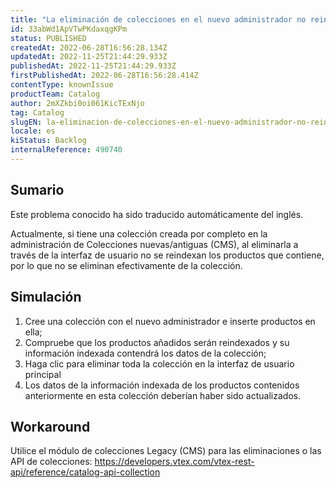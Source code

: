 ```yaml
---
title: "La eliminación de colecciones en el nuevo administrador no reincide en los productos"
id: 33abWd1ApVTwPKdaxqgKPm
status: PUBLISHED
createdAt: 2022-06-28T16:56:28.134Z
updatedAt: 2022-11-25T21:44:29.933Z
publishedAt: 2022-11-25T21:44:29.933Z
firstPublishedAt: 2022-06-28T16:56:28.414Z
contentType: knownIssue
productTeam: Catalog
author: 2mXZkbi0oi061KicTExNjo
tag: Catalog
slugEN: la-eliminacion-de-colecciones-en-el-nuevo-administrador-no-reincide-en-los-productos
locale: es
kiStatus: Backlog
internalReference: 490740
---
```


## Sumario

<div class="alert alert-info">
  <p>Este problema conocido ha sido traducido automáticamente del inglés.</p>
</div>


Actualmente, si tiene una colección creada por completo en la administración de Colecciones nuevas/antiguas (CMS), al eliminarla a través de la interfaz de usuario no se reindexan los productos que contiene, por lo que no se eliminan efectivamente de la colección.



## Simulación


1) Cree una colección con el nuevo administrador e inserte productos en ella;
2) Compruebe que los productos añadidos serán reindexados y su información indexada contendrá los datos de la colección;
3) Haga clic para eliminar toda la colección en la interfaz de usuario principal
4) Los datos de la información indexada de los productos contenidos anteriormente en esta colección deberían haber sido actualizados.



## Workaround


Utilice el módulo de colecciones Legacy (CMS) para las eliminaciones o las API de colecciones: https://developers.vtex.com/vtex-rest-api/reference/catalog-api-collection

